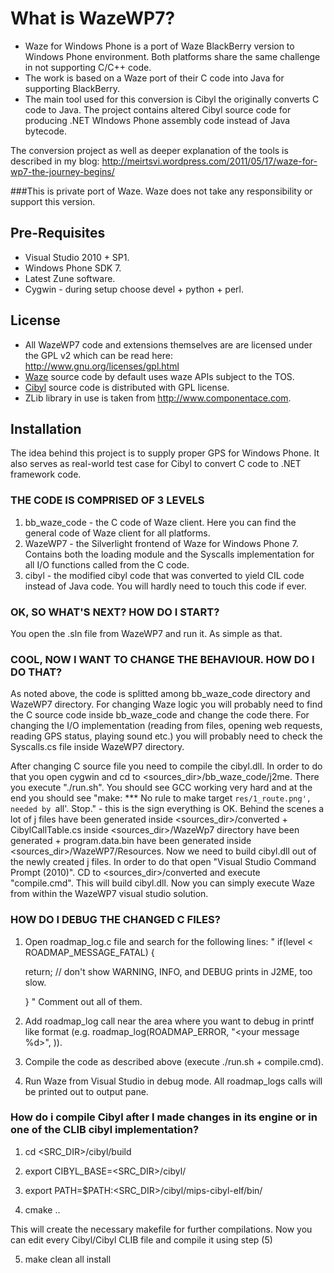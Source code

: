 What is WazeWP7?
================

- Waze for Windows Phone is a port of Waze BlackBerry version to Windows Phone environment. Both platforms share the same challenge in not supporting C/C++ code.
- The work is based on a Waze port of their C code into Java for supporting BlackBerry.
- The main tool used for this conversion is Cibyl the originally converts C code to Java. The project contains altered Cibyl source code for producing .NET WIndows Phone assembly code instead of Java bytecode.

The conversion project as well as deeper explanation of the tools is described in my blog: http://meirtsvi.wordpress.com/2011/05/17/waze-for-wp7-the-journey-begins/

###This is private port of Waze. Waze does not take any responsibility or support this version.

Pre-Requisites
--------------

- Visual Studio 2010 + SP1.
- Windows Phone SDK 7.
- Latest Zune software.
- Cygwin - during setup choose devel + python + perl.

License
-------

- All WazeWP7 code and extensions themselves are are licensed under the GPL v2 which can be read here: http://www.gnu.org/licenses/gpl.html
- [Waze](www.waze.com) source code by default uses waze APIs subject to the TOS.
- [Cibyl](www.cibyl.org) source code is distributed with GPL license.
- ZLib library in use is taken from http://www.componentace.com.

Installation
------------

The idea behind this project is to supply proper GPS for Windows Phone. It also serves as real-world test case for Cibyl to convert C code to .NET framework code.

### THE CODE IS COMPRISED OF 3 LEVELS

1. bb_waze_code - the C code of Waze client. Here you can find the general code of Waze client for all platforms.
2. WazeWP7 - the Silverlight frontend of Waze for Windows Phone 7. Contains both the loading module and the Syscalls implementation for all I/O functions called from the C code.
3. cibyl - the modified cibyl code that was converted to yield CIL code instead of Java code. You will hardly need to touch this code if ever.

### OK, SO WHAT'S NEXT? HOW DO I START?

You open the .sln file from WazeWP7 and run it. As simple as that.

### COOL, NOW I WANT TO CHANGE THE BEHAVIOUR. HOW DO I DO THAT?

As noted above, the code is splitted among bb_waze_code directory and WazeWP7 directory. For changing Waze logic you will probably need to find the C source code inside bb_waze_code and change the code there. For changing the I/O implementation (reading from files, opening web requests, reading GPS status, playing sound etc.) you will probably need to check the Syscalls.cs file inside WazeWP7 directory.

After changing C source file you need to compile the cibyl.dll. In order to do that you open cygwin and cd to <sources_dir>/bb_waze_code/j2me.
There you execute "./run.sh".
You should see GCC working very hard and at the end you should see "make: *** No rule to make target `res/1_route.png', needed by `all'.  Stop." - this is the sign everything is OK. Behind the scenes a lot of j files have been generated inside <sources_dir>/converted + CibylCallTable.cs inside <sources_dir>/WazeWp7 directory have been generated + program.data.bin have been generated inside <sources_dir>/WazeWP7/Resources.
Now we need to build cibyl.dll out of the newly created j files. In order to do that open "Visual Studio Command Prompt (2010)". CD to <sources_dir>/converted and execute "compile.cmd". This will build cibyl.dll.
Now you can simply execute Waze from within the WazeWP7 visual studio solution.

### HOW DO I DEBUG THE CHANGED C FILES?
1. Open roadmap_log.c file and search for the following lines:
"
   if(level < ROADMAP_MESSAGE_FATAL)  {
	   
	return; // don't show WARNING, INFO, and DEBUG prints in J2ME, too slow.
   
   }
"
   Comment out all of them.

2. Add roadmap_log call near the area where you want to debug in printf like format (e.g. roadmap_log(ROADMAP_ERROR, "<your message %d>", <you int value>)).

3. Compile the code as described above (execute ./run.sh + compile.cmd).

4. Run Waze from Visual Studio in debug mode. All roadmap_logs calls will be printed out to output pane.

### How do i compile Cibyl after I made changes in its engine or in one of the CLIB cibyl implementation?

1. cd <SRC_DIR>/cibyl/build

2. export CIBYL_BASE=<SRC_DIR>/cibyl/

3. export PATH=$PATH:<SRC_DIR>/cibyl/mips-cibyl-elf/bin/

4. cmake ..

This will create the necessary makefile for further compilations.
Now you can edit every Cibyl/Cibyl CLIB file and compile it using step (5)

5. make clean all install
